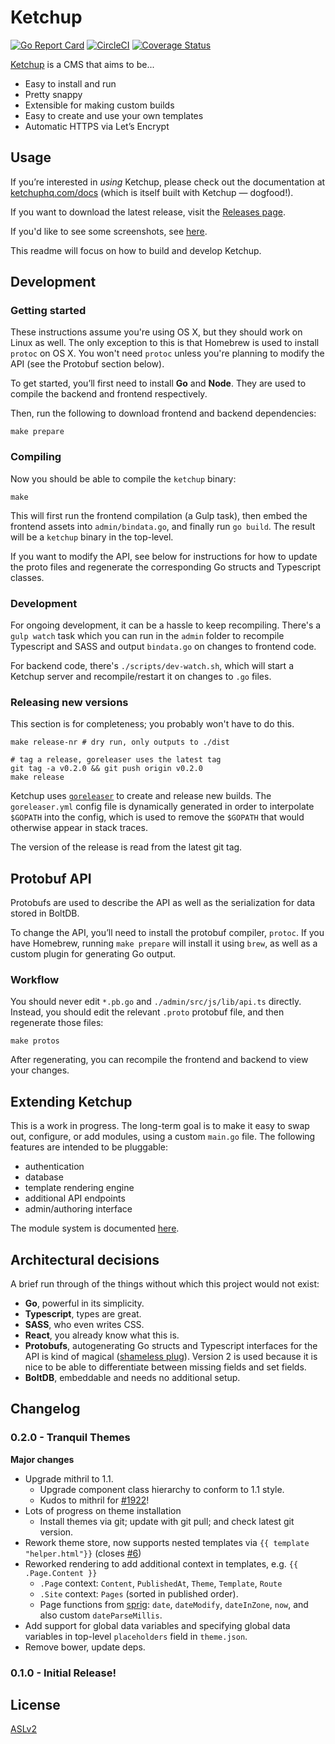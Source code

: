 # Ketchup

[![Go Report Card](https://goreportcard.com/badge/github.com/ketchuphq/ketchup)](https://goreportcard.com/report/github.com/ketchuphq/ketchup)
[![CircleCI](https://circleci.com/gh/ketchuphq/ketchup.svg?style=svg)](https://circleci.com/gh/ketchuphq/ketchup)
[![Coverage Status](https://coveralls.io/repos/github/ketchuphq/ketchup/badge.svg?branch=master)](https://coveralls.io/github/ketchuphq/ketchup?branch=master)


[Ketchup](https://ketchuphq.com) is a CMS that aims to be...

- Easy to install and run
- Pretty snappy
- Extensible for making custom builds
- Easy to create and use your own templates
- Automatic HTTPS via Let’s Encrypt

## Usage

If you’re interested in _using_ Ketchup, please check out the documentation at [ketchuphq.com/docs](https://ketchuphq.com/docs) (which is itself built with Ketchup &mdash; dogfood!).

If you want to download the latest release, visit the [Releases page](https://github.com/ketchuphq/ketchup/releases).

If you'd like to see some screenshots, see [here](https://ketchuphq.com/docs/screenshots).

This readme will focus on how to build and develop Ketchup.

## Development

### Getting started

These instructions assume you're using OS X, but they should work on Linux as well. The only exception to this is that Homebrew is used to install `protoc` on OS X. You won't need `protoc` unless you're planning to modify the API (see the Protobuf section below).


To get started, you’ll first need to install **Go** and **Node**. They are used to compile the backend and frontend respectively.

Then, run the following to download frontend and backend dependencies:

```
make prepare
```

### Compiling

Now you should be able to compile the `ketchup` binary:

```
make
```

This will first run the frontend compilation (a Gulp task), then embed the frontend assets into `admin/bindata.go`, and finally run `go build`. The result will be a `ketchup` binary in the top-level.


If you want to modify the API, see below for instructions for how to update the proto files and regenerate the corresponding Go structs and Typescript classes.

### Development

For ongoing development, it can be a hassle to keep recompiling. There's a `gulp watch` task which you can run in the `admin` folder to recompile Typescript and SASS and output `bindata.go` on changes to frontend code.

For backend code, there's `./scripts/dev-watch.sh`, which will start a Ketchup server and recompile/restart it on changes to `.go` files.

### Releasing new versions

This section is for completeness; you probably won't have to do this.

```
make release-nr # dry run, only outputs to ./dist

# tag a release, goreleaser uses the latest tag
git tag -a v0.2.0 && git push origin v0.2.0
make release
```

Ketchup uses [`goreleaser`](https://github.com/goreleaser/goreleaser) to create and release new builds. The `goreleaser.yml` config file is dynamically generated in order to interpolate `$GOPATH` into the config, which is used to remove the `$GOPATH` that would otherwise appear in stack traces.

The version of the release is read from the latest git tag.


## Protobuf API

Protobufs are used to describe the API as well as the serialization for data stored in BoltDB.

To change the API, you’ll need to install the protobuf compiler, `protoc`. If you have Homebrew, running `make prepare` will install it using `brew`, as well as a custom plugin for generating Go output.

### Workflow

You should never edit `*.pb.go` and `./admin/src/js/lib/api.ts` directly. Instead, you should edit the relevant `.proto` protobuf file, and then regenerate those files:

```
make protos
```

After regenerating, you can recompile the frontend and backend to view your changes.

## Extending Ketchup

This is a work in progress. The long-term goal is to make it easy to swap out, configure, or add modules, using a custom `main.go` file. The following features are intended to be pluggable:

- authentication
- database
- template rendering engine
- additional API endpoints
- admin/authoring interface

The module system is documented [here](https://github.com/octavore/naga).

## Architectural decisions

A brief run through of the things without which this project would not exist:

- **Go**, powerful in its simplicity.
- **Typescript**, types are great.
- **SASS**, who even writes CSS.
- **React**, you already know what this is.
- **Protobufs**, autogenerating Go structs and Typescript interfaces for the API is kind of magical ([shameless plug](https://github.com/octavore/pbts)). Version 2 is used because it is nice to be able to differentiate between missing fields and set fields.
- **BoltDB**, embeddable and needs no additional setup.

## Changelog

### 0.2.0 - Tranquil Themes

**Major changes**

- Upgrade mithril to 1.1.
  - Upgrade component class hierarchy to conform to 1.1 style.
  - Kudos to mithril for [#1922](https://github.com/MithrilJS/mithril.js/pull/1922)!
- Lots of progress on theme installation
  - Install themes via git; update with git pull; and check latest git version.
- Rework theme store, now supports nested templates via `{{ template "helper.html"}}` (closes [#6](https://github.com/ketchuphq/ketchup/issues/6))
- Reworked rendering to add additional context in templates, e.g. `{{ .Page.Content }}`
  - `.Page` context: `Content`, `PublishedAt`, `Theme`, `Template`, `Route`
  - `.Site` context: `Pages` (sorted in published order).
  - Page functions from [sprig](https://github.com/Masterminds/sprig): `date`, `dateModify`, `dateInZone`, `now`, and also custom `dateParseMillis`.
- Add support for global data variables and specifying global data variables in top-level `placeholders` field in `theme.json`.
- Remove bower, update deps.

### 0.1.0 - Initial Release!

## License

[ASLv2](https://www.apache.org/licenses/LICENSE-2.0.html)
